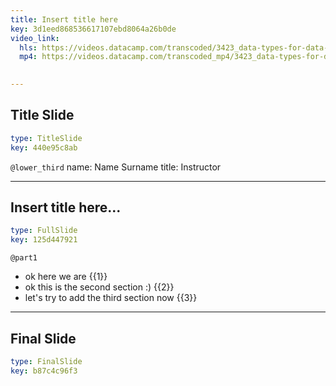 ```yaml
---
title: Insert title here
key: 3d1eed868536617107ebd8064a26b0de
video_link:
  hls: https://videos.datacamp.com/transcoded/3423_data-types-for-data-science/wb1/hls-ch5_3.master.m3u8
  mp4: https://videos.datacamp.com/transcoded_mp4/3423_data-types-for-data-science/wb1/ch5_3.mp4
  

---
```

## Title Slide

```yaml
type: TitleSlide
key: 440e95c8ab
```





`@lower_third`
name: Name Surname
title: Instructor




---
## Insert title here...

```yaml
type: FullSlide
key: 125d447921
```

`@part1`
* ok here we are {{1}}
* ok this is the second section :) {{2}}
* let's try to add the third section now {{3}}








---
## Final Slide

```yaml
type: FinalSlide
key: b87c4c96f3
```









